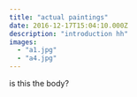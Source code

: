 ```yaml
---
title: "actual paintings"
date: 2016-12-17T15:04:10.000Z
description: "introduction hh"
images:
  - "a1.jpg"
  - "a4.jpg"
---
```

is this the body?
